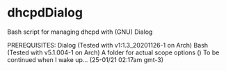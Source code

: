 # dhcpdDialog
Bash script for managing dhcpd with (GNU) Dialog

PREREQUISITES:
Dialog (Tested with v1:1.3_20201126-1 on Arch)
Bash (Tested with v5.1.004-1 on Arch)
A folder for actual scope options ()
To be continued when I wake up... (25-01/21 02:17am gmt-3)

